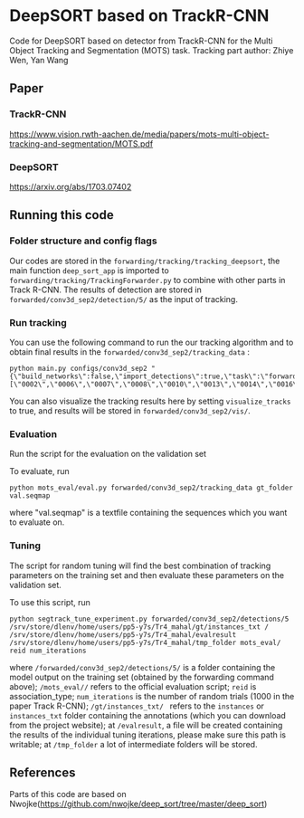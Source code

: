 # DeepSORT based on TrackR-CNN
Code for DeepSORT based on detector from TrackR-CNN for the Multi Object Tracking and Segmentation (MOTS) task.
Tracking part author: Zhiye Wen, Yan Wang


## Paper
### TrackR-CNN
https://www.vision.rwth-aachen.de/media/papers/mots-multi-object-tracking-and-segmentation/MOTS.pdf

### DeepSORT
https://arxiv.org/abs/1703.07402

## Running this code

### Folder structure and config flags
Our codes are stored in the `forwarding/tracking/tracking_deepsort`, the main function `deep_sort_app` is imported to `forwarding/tracking/TrackingForwarder.py` to combine with other parts in Track R-CNN. The results of detection are stored in `forwarded/conv3d_sep2/detection/5/` as the input of tracking.

### Run tracking

You can use the following command to run the our tracking algorithm and to obtain final results in the `forwarded/conv3d_sep2/tracking_data` :
```
python main.py configs/conv3d_sep2 "{\"build_networks\":false,\"import_detections\":true,\"task\":\"forward_tracking\",\"dataset\":\"KITTI_segtrack_feed\",\"do_tracking\":true,\"visualize_detections\":false,\"visualize_tracks\":false,\"load_epoch_no\":5,\"video_tags_to_load\":[\"0002\",\"0006\",\"0007\",\"0008\",\"0010\",\"0013\",\"0014\",\"0016\",\"0018\"]}"
```
You can also visualize the tracking results here by setting `visualize_tracks` to true, and results will be stored in `forwarded/conv3d_sep2/vis/`.

### Evaluation
Run the script for the evaluation on the validation set

To evaluate, run
```
python mots_eval/eval.py forwarded/conv3d_sep2/tracking_data gt_folder val.seqmap
```
where "val.seqmap" is a textfile containing the sequences which you want to evaluate on. 

### Tuning
The script for random tuning will find the best combination of tracking parameters on the training set and then evaluate these parameters on the validation set.

To use this script, run
```
python segtrack_tune_experiment.py forwarded/conv3d_sep2/detections/5 /srv/store/dlenv/home/users/pp5-y7s/Tr4_mahal/gt/instances_txt / /srv/store/dlenv/home/users/pp5-y7s/Tr4_mahal/evalresult /srv/store/dlenv/home/users/pp5-y7s/Tr4_mahal/tmp_folder mots_eval/ reid num_iterations
```
where `/forwarded/conv3d_sep2/detections/5/` is a folder containing the model output on the training set (obtained by the forwarding command above); `/mots_eval//` refers to the official evaluation script; `reid` is association_type; `num_iterations` is the number of random trials (1000 in the paper Track R-CNN); `/gt/instances_txt/ ` refers to the `instances` or `instances_txt` folder containing the annotations (which you can download from the project website); at `/evalresult`, a file will be created containing the results of the individual tuning iterations, please make sure this path is writable; at `/tmp_folder` a lot of intermediate folders will be stored.

## References
Parts of this code are based on Nwojke(https://github.com/nwojke/deep_sort/tree/master/deep_sort) 
